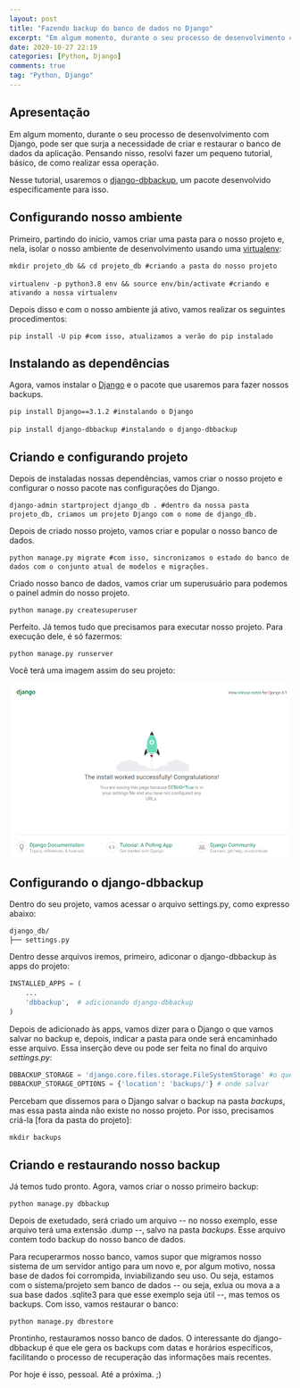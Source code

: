 ```yaml
---
layout: post
title: "Fazendo backup do banco de dados no Django"
excerpt: "Em algum momento, durante o seu processo de desenvolvimento com Django, pode ser que surja a necessidade de criar e restaurar o banco de dados da aplicação. Pensando nisso, resolvi fazer um pequeno tutorial, básico, de como realizar essa operação." 
date: 2020-10-27 22:19
categories: [Python, Django]
comments: true
tag: "Python, Django"
---
```


## Apresentação

Em algum momento, durante o seu processo de desenvolvimento com Django, pode ser que surja a necessidade de criar e restaurar o banco de dados da aplicação. Pensando nisso, resolvi fazer um pequeno tutorial, básico, de como realizar essa operação.

Nesse tutorial, usaremos o [django-dbbackup](https://github.com/django-dbbackup/django-dbbackup), um pacote desenvolvido especificamente para isso.

## Configurando nosso ambiente

Primeiro, partindo do início, vamos criar uma pasta para o nosso projeto e, nela, isolar o nosso ambiente de desenvolvimento usando uma [virtualenv](https://virtualenv.pypa.io/en/latest/index.html):

```shell
mkdir projeto_db && cd projeto_db #criando a pasta do nosso projeto

virtualenv -p python3.8 env && source env/bin/activate #criando e ativando a nossa virtualenv
```

Depois disso e com o nosso ambiente já ativo, vamos realizar os seguintes procedimentos:

```shell
pip install -U pip #com isso, atualizamos a verão do pip instalado
```

## Instalando as dependências

Agora, vamos instalar o [Django](https://www.djangoproject.com/) e o pacote que usaremos para fazer nossos backups.

```shell
pip install Django==3.1.2 #instalando o Django

pip install django-dbbackup #instalando o django-dbbackup
```

## Criando e configurando projeto

Depois de instaladas nossas dependências, vamos criar o nosso projeto e configurar o nosso pacote nas configurações do Django.

```shell
django-admin startproject django_db . #dentro da nossa pasta projeto_db, criamos um projeto Django com o nome de django_db.
```

Depois de criado nosso projeto, vamos criar e popular o nosso banco de dados.

```shell
python manage.py migrate #com isso, sincronizamos o estado do banco de dados com o conjunto atual de modelos e migrações.
```

Criado nosso banco de dados, vamos criar um superusuário para podemos o painel admin do nosso projeto.

```shell
python manage.py createsuperuser
```

Perfeito. Já temos tudo que precisamos para executar nosso projeto. Para execução dele, é só fazermos:

```shell
python manage.py runserver
```

Você terá uma imagem assim do seu projeto:

![](/img/django_db.png)

## Configurando o django-dbbackup

Dentro do seu projeto, vamos acessar o arquivo settings.py, como expresso abaixo:

```shell
django_db/
├── settings.py
```

Dentro desse arquivos iremos, primeiro, adiconar o django-dbbackup às apps do projeto:

```python
INSTALLED_APPS = (
    ...
    'dbbackup',  # adicionando django-dbbackup
)
```

Depois de adicionado às apps, vamos dizer para o Django o que vamos salvar no backup e, depois, indicar a pasta para onde será encaminhado esse arquivo. Essa inserção deve ou pode ser feita no final do arquivo _settings.py_:

```python
DBBACKUP_STORAGE = 'django.core.files.storage.FileSystemStorage' #o que salvar
DBBACKUP_STORAGE_OPTIONS = {'location': 'backups/'} # onde salvar
```

Percebam que dissemos para o Django salvar o backup na pasta _backups_, mas essa pasta ainda não existe no nosso projeto. Por isso, precisamos criá-la [fora da pasta do projeto]:

```shell
mkdir backups
```

## Criando e restaurando nosso backup

Já temos tudo pronto. Agora, vamos criar o nosso primeiro backup:

```shell
python manage.py dbbackup
```

Depois de exetudado, será criado um arquivo -- no nosso exemplo, esse arquivo terá uma extensão .dump --, salvo na pasta _backups_. Esse arquivo contem todo backup do nosso banco de dados.

Para recuperarmos nosso banco, vamos supor que migramos nosso sistema de um servidor antigo para um novo e, por algum motivo, nossa base de dados foi corrompida, inviabilizando seu uso. Ou seja, estamos com o sistema/projeto sem banco de dados -- ou seja, exlua ou mova a a sua base dados .sqlite3 para que esse exemplo seja útil --, mas temos os backups. Com isso, vamos restaurar o banco:

```shell
python manage.py dbrestore
```

Prontinho, restauramos nosso banco de dados. O interessante do django-dbbackup é que ele gera os backups com datas e horários específicos, facilitando o processo de recuperação das informações mais recentes.

Por hoje é isso, pessoal. Até a próxima. ;)